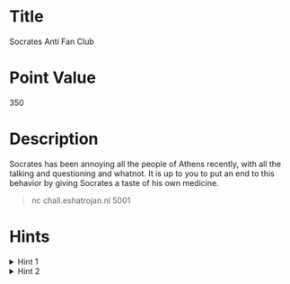 # Title
Socrates Anti Fan Club

# Point Value
350

# Description
Socrates has been annoying all the people of Athens recently, with all the talking and questioning and whatnot. It is up to you to put an end to this behavior by giving Socrates a taste of his own medicine.

> nc chall.eshatrojan.nl 5001

# Hints
<details>
<summary>Hint 1</summary>
<p>

Consider using GHIDRA or IDA ;)

</p>
</details>

<details>
<summary>Hint 2</summary>
<p>

psss...You can generate pseudocode with ghidra/Ida 

</p>
</details>
